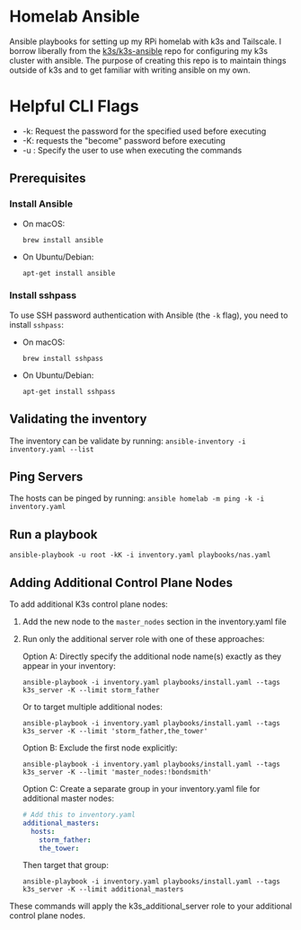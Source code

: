 # Homelab Ansible

Ansible playbooks for setting up my RPi homelab with k3s and Tailscale. I borrow liberally from the [k3s/k3s-ansible](https://github.com/k3s-io/k3s-ansible) repo for configuring my k3s cluster with ansible. The purpose of creating this repo is to maintain things outside of k3s and to get familiar with writing ansible on my own.


# Helpful CLI Flags
- -k: Request the password for the specified used before executing
- -K: requests the "become" password before executing
- -u <user>: Specify the user to use when executing the commands

## Prerequisites

### Install Ansible

- On macOS:
  ```
  brew install ansible
  ```

- On Ubuntu/Debian:
  ```
  apt-get install ansible
  ```


### Install sshpass
To use SSH password authentication with Ansible (the `-k` flag), you need to install `sshpass`:

- On macOS:
  ```
  brew install sshpass
  ```

- On Ubuntu/Debian:
  ```
  apt-get install sshpass
  ```


## Validating the inventory

The inventory can be validate by running:
`ansible-inventory -i inventory.yaml --list`


## Ping Servers

The hosts can be pinged by running:
`ansible homelab -m ping -k -i inventory.yaml`

## Run a playbook

`ansible-playbook -u root -kK -i inventory.yaml playbooks/nas.yaml`

## Adding Additional Control Plane Nodes

To add additional K3s control plane nodes:

1. Add the new node to the `master_nodes` section in the inventory.yaml file
2. Run only the additional server role with one of these approaches:

   Option A: Directly specify the additional node name(s) exactly as they appear in your inventory:
   ```
   ansible-playbook -i inventory.yaml playbooks/install.yaml --tags k3s_server -K --limit storm_father
   ```
   
   Or to target multiple additional nodes:
   ```
   ansible-playbook -i inventory.yaml playbooks/install.yaml --tags k3s_server -K --limit 'storm_father,the_tower'
   ```

   Option B: Exclude the first node explicitly:
   ```
   ansible-playbook -i inventory.yaml playbooks/install.yaml --tags k3s_server -K --limit 'master_nodes:!bondsmith'
   ```

   Option C: Create a separate group in your inventory.yaml file for additional master nodes:
   ```yaml
   # Add this to inventory.yaml
   additional_masters:
     hosts:
       storm_father:
       the_tower:
   ```
   
   Then target that group:
   ```
   ansible-playbook -i inventory.yaml playbooks/install.yaml --tags k3s_server -K --limit additional_masters
   ```

These commands will apply the k3s_additional_server role to your additional control plane nodes.



